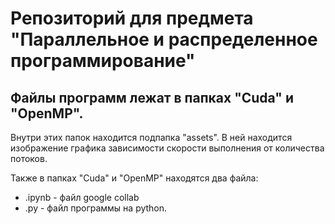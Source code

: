 # Репозиторий для предмета "Параллельное и распределенное программирование"

## Файлы программ лежат в папках "Cuda" и "OpenMP".

Внутри этих папок находится подпапка "assets". В ней находится изображение графика зависимости скорости выполнения от количества потоков. 

Также в папках "Cuda" и "OpenMP" находятся два файла: 
-  .ipynb - файл google collab
-  .py - файл программы на python.

